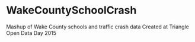 # WakeCountySchoolCrash
Mashup of Wake County schools and traffic crash data
Created at Triangle Open Data Day 2015

